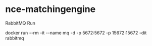 # nce-matchingengine

RabbitMQ Run 


docker run --rm -it --name mq -d -p 5672:5672 -p 15672:15672 -dit rabbitmq
